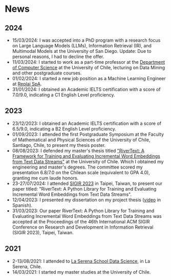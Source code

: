 # News

## 2024

- 15/03/2024: I was accepted into a PhD program with a research focus on Large Language Models (LLMs), Information Retrieval (IR), and Multimodal Models at the University of San Diego. Update: Due to personal reasons, I had to decline the offer.
- 11/03/2024: I started to work as a part-time professor at the [Department of Computer Science](https://dcc.uchile.cl/) at the University of Chile, lecturing on Data Mining and other postgraduate courses.
- 01/02/2024: I started a new job position as a Machine Learning Engineer at [Replai SpA](https://replai.cl/).
- 31/01/2024: I obtained an Academic IELTS certification with a score of 7.0/9.0, indicating a C1 English Level proficiency.

## 2023

- 23/12/2023: I obtained an Academic IELTS certification with a score of 6.5/9.0, indicating a B2 English Level proficiency.
- 01/09/2023: I attended the first Postgraduate Symposium at the Faculty of Mathematical and Physical Sciences of the University of Chile, Santiago, Chile, to present my thesis poster.
- 08/08/2023: I defended my master's thesis titled ["RiverText: A Framework for Training and Evaluating Incremental Word Embeddings from Text Data Streams"](https://repositorio.uchile.cl/handle/2250/196539) at the University of Chile. Which I obtained my engineering and master's degrees. The committee scored my presentation 6.8/7.0 on the Chilean scale (equivalent to GPA 4.0), granting me cum laude honors.
- 23-27/07/2024: I attended [SIGIR 2023](https://sigir.org/sigir2023/) in Taipei, Taiwan, to present our paper titled: "RiverText: A Python Library for Training and Evaluating Incremental Word Embeddings from Text Data Streams".
- 12/04/2023: I presented my dissertation on my project thesis ([video](https://www.youtube.com/watch?v=T0RD3mULe5M&t=33s) in Spanish). 
- 31/03/2023: Our paper RiverText: A Python Library for Training and Evaluating Incremental Word Embeddings from Text Data Streams was accepted at the Proceedings of the 46th International ACM SIGIR Conference on Research and Development in Information Retrieval (SIGIR 2023), Taipei, Taiwan.

## 2021

- 2-13/08/2021: I attended to [La Serena School Data Science](http://lssds.aura-astronomy.org/winter_school/content/2021-la-serena-school-data-science), in La Serena, Chile.
- 14/03/2021: I started my master studies at the University of Chile.
